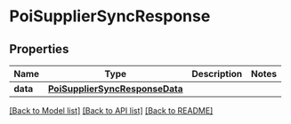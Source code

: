 # PoiSupplierSyncResponse

## Properties
Name | Type | Description | Notes
------------ | ------------- | ------------- | -------------
**data** | [**PoiSupplierSyncResponseData**](PoiSupplierSyncResponseData.md) |  | 

[[Back to Model list]](../README.md#documentation-for-models) [[Back to API list]](../README.md#documentation-for-api-endpoints) [[Back to README]](../README.md)

